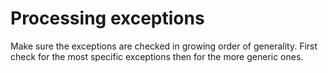 # Processing exceptions

Make sure the exceptions are checked in growing order of generality.
First check for the most specific exceptions then for the more
generic ones.


